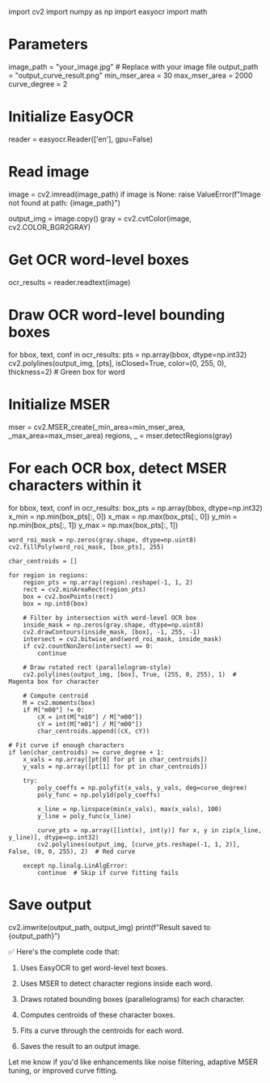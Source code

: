 import cv2
import numpy as np
import easyocr
import math

# Parameters
image_path = "your_image.jpg"  # Replace with your image file
output_path = "output_curve_result.png"
min_mser_area = 30
max_mser_area = 2000
curve_degree = 2

# Initialize EasyOCR
reader = easyocr.Reader(['en'], gpu=False)

# Read image
image = cv2.imread(image_path)
if image is None:
    raise ValueError(f"Image not found at path: {image_path}")

output_img = image.copy()
gray = cv2.cvtColor(image, cv2.COLOR_BGR2GRAY)

# Get OCR word-level boxes
ocr_results = reader.readtext(image)

# Draw OCR word-level bounding boxes
for bbox, text, conf in ocr_results:
    pts = np.array(bbox, dtype=np.int32)
    cv2.polylines(output_img, [pts], isClosed=True, color=(0, 255, 0), thickness=2)  # Green box for word

# Initialize MSER
mser = cv2.MSER_create(_min_area=min_mser_area, _max_area=max_mser_area)
regions, _ = mser.detectRegions(gray)

# For each OCR box, detect MSER characters within it
for bbox, text, conf in ocr_results:
    box_pts = np.array(bbox, dtype=np.int32)
    x_min = np.min(box_pts[:, 0])
    x_max = np.max(box_pts[:, 0])
    y_min = np.min(box_pts[:, 1])
    y_max = np.max(box_pts[:, 1])

    word_roi_mask = np.zeros(gray.shape, dtype=np.uint8)
    cv2.fillPoly(word_roi_mask, [box_pts], 255)

    char_centroids = []

    for region in regions:
        region_pts = np.array(region).reshape(-1, 1, 2)
        rect = cv2.minAreaRect(region_pts)
        box = cv2.boxPoints(rect)
        box = np.int0(box)

        # Filter by intersection with word-level OCR box
        inside_mask = np.zeros(gray.shape, dtype=np.uint8)
        cv2.drawContours(inside_mask, [box], -1, 255, -1)
        intersect = cv2.bitwise_and(word_roi_mask, inside_mask)
        if cv2.countNonZero(intersect) == 0:
            continue

        # Draw rotated rect (parallelogram-style)
        cv2.polylines(output_img, [box], True, (255, 0, 255), 1)  # Magenta box for character

        # Compute centroid
        M = cv2.moments(box)
        if M["m00"] != 0:
            cX = int(M["m10"] / M["m00"])
            cY = int(M["m01"] / M["m00"])
            char_centroids.append((cX, cY))

    # Fit curve if enough characters
    if len(char_centroids) >= curve_degree + 1:
        x_vals = np.array([pt[0] for pt in char_centroids])
        y_vals = np.array([pt[1] for pt in char_centroids])

        try:
            poly_coeffs = np.polyfit(x_vals, y_vals, deg=curve_degree)
            poly_func = np.poly1d(poly_coeffs)

            x_line = np.linspace(min(x_vals), max(x_vals), 100)
            y_line = poly_func(x_line)

            curve_pts = np.array([[int(x), int(y)] for x, y in zip(x_line, y_line)], dtype=np.int32)
            cv2.polylines(output_img, [curve_pts.reshape(-1, 1, 2)], False, (0, 0, 255), 2)  # Red curve

        except np.linalg.LinAlgError:
            continue  # Skip if curve fitting fails

# Save output
cv2.imwrite(output_path, output_img)
print(f"Result saved to {output_path}")


✅ Here's the complete code that:

1. Uses EasyOCR to get word-level text boxes.


2. Uses MSER to detect character regions inside each word.


3. Draws rotated bounding boxes (parallelograms) for each character.


4. Computes centroids of these character boxes.


5. Fits a curve through the centroids for each word.


6. Saves the result to an output image.



Let me know if you'd like enhancements like noise filtering, adaptive MSER tuning, or improved curve fitting.

